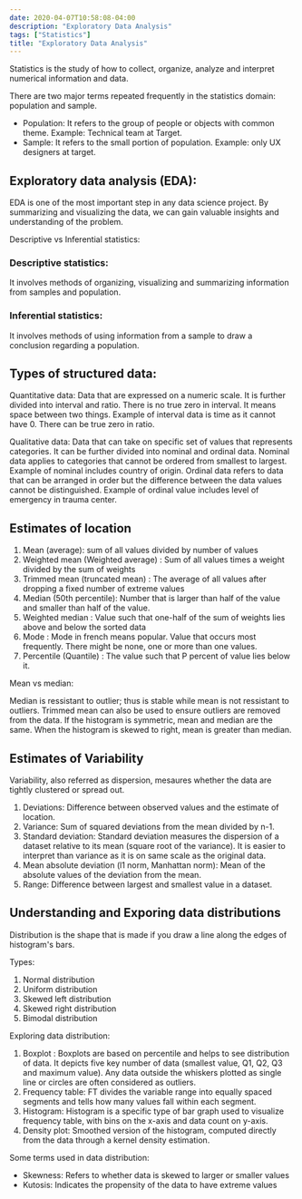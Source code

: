 ```yaml
---
date: 2020-04-07T10:58:08-04:00
description: "Exploratory Data Analysis"
tags: ["Statistics"]
title: "Exploratory Data Analysis"
---
```


Statistics is the study of how to collect, organize, analyze and interpret numerical information and data. 

There are two major terms repeated frequently in the statistics domain: population and sample. 

- Population: It refers to the group of people or objects with common theme. Example: Technical team at Target.
- Sample: It refers to the small portion of population. Example: only UX designers at target.

## Exploratory data analysis (EDA): 
EDA is one of the most important step in any data science project. By summarizing and visualizing the data, we can gain valuable insights and understanding of the problem. 

Descriptive vs Inferential statistics:

### Descriptive statistics:
 It involves methods of organizing, visualizing and summarizing information from samples and population.

 ### Inferential statistics:
It involves methods of using information from a sample to draw a conclusion regarding a population. 

## Types of structured data:

Quantitative data: Data that are expressed on a numeric scale. It is further divided into interval and ratio. There is no true zero in interval. It means space between two things. Example of interval data is time as it cannot have 0. There can be true zero in ratio.

Qualitative data: Data that can take on specific set of values that represents categories. It can be further divided into nominal and ordinal data. Nominal data applies to categories that cannot be ordered from smallest to largest. Example of nominal includes country of origin. Ordinal data refers to data that can be arranged in order but the difference between the data values cannot be distinguished. Example of ordinal value includes level of emergency in trauma center.

## Estimates of location

1) Mean (average): sum of all values divided by number of values
2) Weighted mean (Weighted average) : Sum of all values times a weight divided by the sum of weights
3) Trimmed mean (truncated mean) : The average of all values after dropping a fixed number of extreme values
4) Median (50th percentile): Number that is larger than half of the value and smaller than half of the value.
5) Weighted median : Value such that one-half of the sum of weights lies above and below the sorted data
6) Mode : Mode in french means popular. Value that occurs most frequently. There might be none, one or more than one values. 
7) Percentile (Quantile) : The value such that P percent of value lies below it.

Mean vs median:

Median is ressistant to outlier; thus is stable while mean is not ressistant to outliers. Trimmed mean can also be used to ensure outliers are removed from the data. If the histogram is symmetric, mean and median are the same. When the histogram is skewed to right, mean is greater than median.

## Estimates of Variability

Variability, also referred as dispersion, mesaures whether the data are tightly clustered or spread out.

1) Deviations: Difference between observed values and the estimate of location.
2) Variance: Sum of squared deviations from the mean divided by n-1.
3) Standard deviation: Standard deviation measures the dispersion of a dataset relative to its mean (square root of the variance). It is easier to interpret than variance as it is on same scale as the original data.
4) Mean absolute deviation (l1 norm, Manhattan norm): Mean of the absolute values of the deviation from the mean.
5) Range: Difference between largest and smallest value in a dataset. 



## Understanding and Exporing data distributions

Distribution is the shape that is made if you draw a line along the edges of histogram's bars.

Types:

1) Normal distribution
2) Uniform distribution
3) Skewed left distribution
4) Skewed right distribution
5) Bimodal distribution

Exploring data distribution:

1) Boxplot : Boxplots are based on percentile and helps to see distribution of data. It depicts five key number of data (smallest value, Q1, Q2, Q3 and maximum value). Any data outside the whiskers plotted as single line or circles are often considered as outliers.
2) Frequency table: FT divides the variable range into equally spaced segments and tells how many values fall within each segment. 
3) Histogram: Histogram is a specific type of bar graph used to visualize frequency table, with bins on the x-axis and data count on y-axis.
4) Density plot: Smoothed version of the histogram, computed directly from the data through a kernel density estimation.

Some terms used in data distribution:

- Skewness: Refers to whether data is skewed to larger or smaller values
- Kutosis: Indicates the propensity of the data to have extreme values